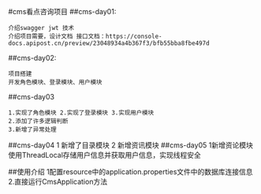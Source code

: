 #cms看点咨询项目
##cms-day01:

    介绍swagger jwt 技术
    介绍项目需要，设计文档 接口文档：https://console-docs.apipost.cn/preview/23048934a4b367f3/bfb55bba8fbe497d

##cms-day02:

    项目搭建
    开发角色模块、登录模块、用户模块

##cms-day03

    1.实现了角色模块 2.实现了登录模块 3.实现用户模块 
    2.添加了许多逻辑判断
    3.新增了异常处理
    
##cms-day04
    1  新增了目录模块
    2  新增资讯模块
##cms-day05
    1新增资论模块 使用ThreadLocal存储用户信息并获取用户信息，实现线程安全
    





##使用介绍
    1配置resource中的application.properties文件中的数据库连接信息
    2.直接运行CmsApplication方法